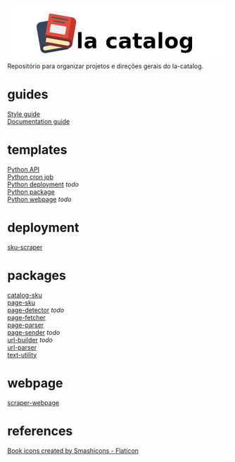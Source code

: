 ![la catalog logo](res/title.png)  
Repositório para organizar projetos e direções gerais do la-catalog.  

# guides
[Style guide](/STYLE_GUIDE.md)  
[Documentation guide](/DOCUMENTATION_GUIDE.md)

# templates
[Python API](https://github.com/thiagola92/python-api)  
[Python cron job](https://github.com/thiagola92/python-cronjob)  
[Python deployment](https://github.com/thiagola92/python-deployment) *todo*  
[Python package](https://github.com/thiagola92/python-package)  
[Python webpage](https://github.com/thiagola92/python-webpage) *todo*  

# deployment
[sku-scraper](https://github.com/thiagola92/sku-scraper)  

# packages
[catalog-sku](https://github.com/thiagola92/catalog-sku)  
[page-sku](https://github.com/thiagola92/page-sku)  
[page-detector](https://github.com/thiagola92/page-detector) *todo*  
[page-fetcher](https://github.com/thiagola92/page-fetcher)  
[page-parser](https://github.com/thiagola92/page-parser)  
[page-sender](https://github.com/thiagola92/page-sender) *todo*  
[url-builder](https://github.com/thiagola92/url-builder) *todo*  
[url-parser](https://github.com/thiagola92/url-parser)  
[text-utility](https://github.com/thiagola92/text-utility)  

# webpage
[scraper-webpage](https://github.com/thiagola92/scraper-webpage)  

# references
<a href="https://www.flaticon.com/free-icons/book" title="book icons">Book icons created by Smashicons - Flaticon</a>  
